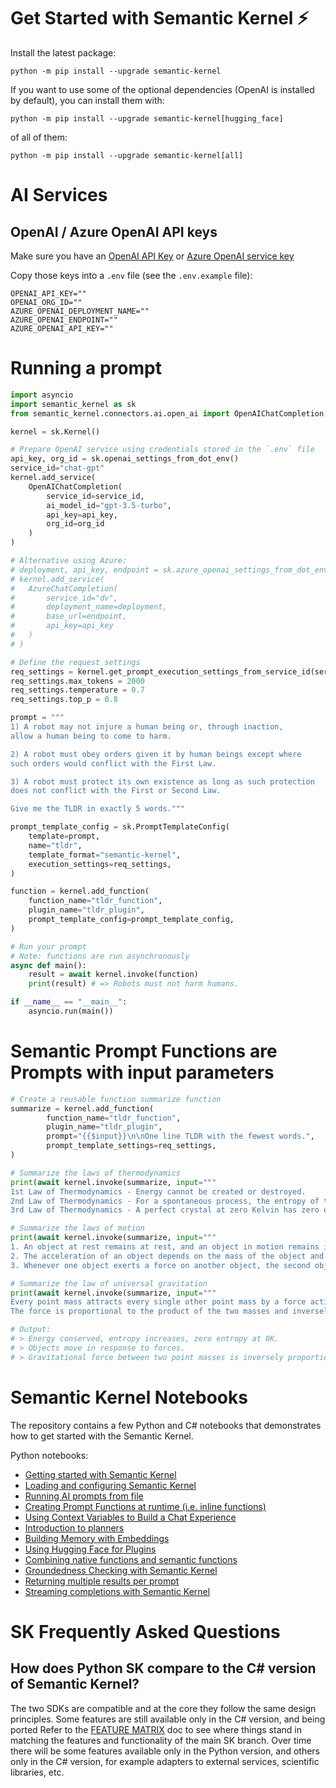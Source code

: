 # Get Started with Semantic Kernel ⚡

Install the latest package:

    python -m pip install --upgrade semantic-kernel

If you want to use some of the optional dependencies (OpenAI is installed by default), you can install them with:

    python -m pip install --upgrade semantic-kernel[hugging_face]

of all of them:
    
    python -m pip install --upgrade semantic-kernel[all]

# AI Services

## OpenAI / Azure OpenAI API keys

Make sure you have an
[OpenAI API Key](https://openai.com/product/) or
[Azure OpenAI service key](https://learn.microsoft.com/azure/cognitive-services/openai/quickstart?pivots=rest-api)

Copy those keys into a `.env` file (see the `.env.example` file):

```
OPENAI_API_KEY=""
OPENAI_ORG_ID=""
AZURE_OPENAI_DEPLOYMENT_NAME=""
AZURE_OPENAI_ENDPOINT=""
AZURE_OPENAI_API_KEY=""
```

# Running a prompt

```python
import asyncio
import semantic_kernel as sk
from semantic_kernel.connectors.ai.open_ai import OpenAIChatCompletion, AzureChatCompletion

kernel = sk.Kernel()

# Prepare OpenAI service using credentials stored in the `.env` file
api_key, org_id = sk.openai_settings_from_dot_env()
service_id="chat-gpt"
kernel.add_service(
    OpenAIChatCompletion(
        service_id=service_id,
        ai_model_id="gpt-3.5-turbo",
        api_key=api_key,
        org_id=org_id
    )
)

# Alternative using Azure:
# deployment, api_key, endpoint = sk.azure_openai_settings_from_dot_env()
# kernel.add_service(
#   AzureChatCompletion(
#       service_id="dv",
#       deployment_name=deployment,
#       base_url=endpoint,
#       api_key=api_key
#   )
# )

# Define the request settings
req_settings = kernel.get_prompt_execution_settings_from_service_id(service_id)
req_settings.max_tokens = 2000
req_settings.temperature = 0.7
req_settings.top_p = 0.8

prompt = """
1) A robot may not injure a human being or, through inaction,
allow a human being to come to harm.

2) A robot must obey orders given it by human beings except where
such orders would conflict with the First Law.

3) A robot must protect its own existence as long as such protection
does not conflict with the First or Second Law.

Give me the TLDR in exactly 5 words."""

prompt_template_config = sk.PromptTemplateConfig(
    template=prompt,
    name="tldr",
    template_format="semantic-kernel",
    execution_settings=req_settings,
)

function = kernel.add_function(
    function_name="tldr_function",
    plugin_name="tldr_plugin",
    prompt_template_config=prompt_template_config,
)

# Run your prompt
# Note: functions are run asynchronously
async def main():
    result = await kernel.invoke(function)
    print(result) # => Robots must not harm humans.

if __name__ == "__main__":
    asyncio.run(main())
```

# **Semantic Prompt Functions** are Prompts with input parameters

```python
# Create a reusable function summarize function
summarize = kernel.add_function(
        function_name="tldr_function",
        plugin_name="tldr_plugin",
        prompt="{{$input}}\n\nOne line TLDR with the fewest words.",
        prompt_template_settings=req_settings,
)

# Summarize the laws of thermodynamics
print(await kernel.invoke(summarize, input="""
1st Law of Thermodynamics - Energy cannot be created or destroyed.
2nd Law of Thermodynamics - For a spontaneous process, the entropy of the universe increases.
3rd Law of Thermodynamics - A perfect crystal at zero Kelvin has zero entropy."""))

# Summarize the laws of motion
print(await kernel.invoke(summarize, input="""
1. An object at rest remains at rest, and an object in motion remains in motion at constant speed and in a straight line unless acted on by an unbalanced force.
2. The acceleration of an object depends on the mass of the object and the amount of force applied.
3. Whenever one object exerts a force on another object, the second object exerts an equal and opposite on the first."""))

# Summarize the law of universal gravitation
print(await kernel.invoke(summarize, input="""
Every point mass attracts every single other point mass by a force acting along the line intersecting both points.
The force is proportional to the product of the two masses and inversely proportional to the square of the distance between them."""))

# Output:
# > Energy conserved, entropy increases, zero entropy at 0K.
# > Objects move in response to forces.
# > Gravitational force between two point masses is inversely proportional to the square of the distance between them.
```

# Semantic Kernel Notebooks

The repository contains a few Python and C# notebooks that demonstrates how to
get started with the Semantic Kernel.

Python notebooks:

- [Getting started with Semantic Kernel](./notebooks/00-getting-started.ipynb)
- [Loading and configuring Semantic Kernel](./notebooks/01-basic-loading-the-kernel.ipynb)
- [Running AI prompts from file](./notebooks/02-running-prompts-from-file.ipynb)
- [Creating Prompt Functions at runtime (i.e. inline functions)](./notebooks/03-prompt-function-inline.ipynb)
- [Using Context Variables to Build a Chat Experience](./notebooks/04-kernel-arguments-chat.ipynb)
- [Introduction to planners](./notebooks/05-using-the-planner.ipynb)
- [Building Memory with Embeddings](./notebooks/06-memory-and-embeddings.ipynb)
- [Using Hugging Face for Plugins](./notebooks/07-hugging-face-for-plugins.ipynb)
- [Combining native functions and semantic functions](./notebooks/08-native-function-inline.ipynb)
- [Groundedness Checking with Semantic Kernel](./notebooks/09-groundedness-checking.ipynb)
- [Returning multiple results per prompt](./notebooks/10-multiple-results-per-prompt.ipynb)
- [Streaming completions with Semantic Kernel](./notebooks/11-streaming-completions.ipynb)

# SK Frequently Asked Questions

## How does Python SK compare to the C# version of Semantic Kernel?

The two SDKs are compatible and at the core they follow the same design principles.
Some features are still available only in the C# version, and being ported
Refer to the [FEATURE MATRIX](../FEATURE_MATRIX.md) doc to see where
things stand in matching the features and functionality of the main SK branch.
Over time there will be some features available only in the Python version, and
others only in the C# version, for example adapters to external services,
scientific libraries, etc.
